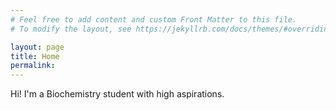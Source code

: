 ```yaml
---
# Feel free to add content and custom Front Matter to this file.
# To modify the layout, see https://jekyllrb.com/docs/themes/#overriding-theme-defaults

layout: page
title: Home 
permalink: 
---
```

Hi! I'm a Biochemistry student with high aspirations.
